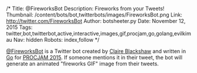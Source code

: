 /*
Title: @FireworksBot
Description: Fireworks from your Tweets!
Thumbnail: /content/bots/bot,twitterbots/images/FireworksBot.png
Link: http://twitter.com/FireworksBot
Author: botsheeter.py
Date: November 12, 2015
Tags: twitter,bot,twitterbot,active,interactive,images,gif,procjam,go,golang,evilkimau
Nav: hidden
Robots: index,follow
*/

[@FireworksBot](https://twitter.com/FireworksBot) is a Twitter bot created by [Claire Blackshaw](https://twitter.com/EvilKimau) and written in [Go](https://golang.org/) for [PROCJAM 2015](https://botwiki.org/events/#procjam-2015). If someone mentions it in their tweet, the bot will generate an animated "fireworks GIF" image from their tweets.
